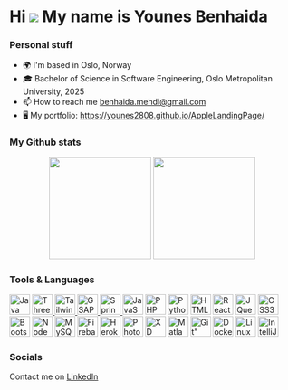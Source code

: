 Hi ![](https://user-images.githubusercontent.com/18350557/176309783-0785949b-9127-417c-8b55-ab5a4333674e.gif) My name is Younes Benhaida
===========================================================================================================================================

<!--
A passionate fullstack-developer from Norway
--------------------------------------------
-->

### Personal stuff
* 🌍 I'm based in Oslo, Norway
* 🎓 Bachelor of Science in Software Engineering, Oslo Metropolitan University, 2025
* 📫 How to reach me benhaida.mehdi@gmail.com
* 🖥️ My portfolio: https://younes2808.github.io/AppleLandingPage/

### My Github stats
<p align="center">
  <span>
    <img height="180em" src="https://github-readme-stats.vercel.app/api?username=younes2808&show_icons=true&theme=tokyonight" />
  </span>
  <span>
    <img height="180em" src="https://github-readme-stats.vercel.app/api/top-langs/?username=younes2808&layout=compact&show_icons=true&theme=tokyonight" />
  </span>
</p>

### Tools & Languages

<p >
<a href="https://www.oracle.com/java/" target="_blank" rel="noreferrer"><img src="https://raw.githubusercontent.com/danielcranney/readme-generator/main/public/icons/skills/java-colored.svg" width="36" height="36" alt="Java" /></a>
<a href="https://threejs.org/" target="_blank" rel="noreferrer">
    <img src="https://encrypted-tbn0.gstatic.com/images?q=tbn:ANd9GcQTReZGzoPfgvtLMyn4x9YrJshHHMETW57Iew&s" width="36" height="36" alt="Three.js" />
</a>
<a href="https://tailwindcss.com
" target="_blank" rel="noreferrer">
    <img src="https://upload.wikimedia.org/wikipedia/commons/d/d5/Tailwind_CSS_Logo.svg" width="36" height="36" alt="TailwindCSS" />
</a>
<a href="https://gsap.com" target="_blank" rel="noreferrer">
    <img src="https://assets.codepen.io/16327/internal/avatars/users/default.png?fit=crop&format=auto&height=256&version=1697554632&width=256" width="36" height="36" alt="GSAP" />
</a>
<a href="https://spring.io/" target="_blank" rel="noreferrer">
    <img src="https://cdn.worldvectorlogo.com/logos/spring-3.svg" width="36" height="36" alt="Spring" />
</a>
<a href="https://developer.mozilla.org/en-US/docs/Web/JavaScript" target="_blank" rel="noreferrer"><img src="https://raw.githubusercontent.com/danielcranney/readme-generator/main/public/icons/skills/javascript-colored.svg" width="36" height="36" alt="JavaScript" /></a>
<a href="https://www.php.net/" target="_blank" rel="noreferrer"><img src="https://raw.githubusercontent.com/danielcranney/readme-generator/main/public/icons/skills/php-colored.svg" width="36" height="36" alt="PHP" /></a>
<a href="https://www.python.org/" target="_blank" rel="noreferrer"><img src="https://raw.githubusercontent.com/danielcranney/readme-generator/main/public/icons/skills/python-colored.svg" width="36" height="36" alt="Python" /></a>
<a href="https://developer.mozilla.org/en-US/docs/Glossary/HTML5" target="_blank" rel="noreferrer"><img src="https://raw.githubusercontent.com/danielcranney/readme-generator/main/public/icons/skills/html5-colored.svg" width="36" height="36" alt="HTML5" /></a>
<a href="https://reactjs.org/" target="_blank" rel="noreferrer"><img src="https://raw.githubusercontent.com/danielcranney/readme-generator/main/public/icons/skills/react-colored.svg" width="36" height="36" alt="React" /></a>
<a href="https://jquery.com/" target="_blank" rel="noreferrer"><img src="https://raw.githubusercontent.com/danielcranney/readme-generator/main/public/icons/skills/jquery-colored.svg" width="36" height="36" alt="JQuery" /></a>
<a href="https://www.w3.org/TR/CSS/#css" target="_blank" rel="noreferrer"><img src="https://raw.githubusercontent.com/danielcranney/readme-generator/main/public/icons/skills/css3-colored.svg" width="36" height="36" alt="CSS3" /></a>
<a href="https://getbootstrap.com/" target="_blank" rel="noreferrer"><img src="https://raw.githubusercontent.com/danielcranney/readme-generator/main/public/icons/skills/bootstrap-colored.svg" width="36" height="36" alt="Bootstrap" /></a>
<a href="https://nodejs.org/en/" target="_blank" rel="noreferrer"><img src="https://raw.githubusercontent.com/danielcranney/readme-generator/main/public/icons/skills/nodejs-colored.svg" width="36" height="36" alt="NodeJS" /></a>
<a href="https://www.mysql.com/" target="_blank" rel="noreferrer"><img src="https://raw.githubusercontent.com/danielcranney/readme-generator/main/public/icons/skills/mysql-colored.svg" width="36" height="36" alt="MySQL" /></a>
<a href="https://firebase.google.com/" target="_blank" rel="noreferrer"><img src="https://raw.githubusercontent.com/danielcranney/readme-generator/main/public/icons/skills/firebase-colored.svg" width="36" height="36" alt="Firebase" /></a>
<a href="https://www.heroku.com/" target="_blank" rel="noreferrer"><img src="https://raw.githubusercontent.com/danielcranney/readme-generator/main/public/icons/skills/heroku-colored.svg" width="36" height="36" alt="Heroku" /></a>
<a href="https://www.adobe.com/uk/products/photoshop.html" target="_blank" rel="noreferrer"><img src="https://raw.githubusercontent.com/danielcranney/readme-generator/main/public/icons/skills/photoshop-colored.svg" width="36" height="36" alt="Photoshop" /></a>
<a href="https://www.adobe.com/uk/products/xd.html" target="_blank" rel="noreferrer"><img src="https://raw.githubusercontent.com/danielcranney/readme-generator/main/public/icons/skills/xd-colored.svg" width="36" height="36" alt="XD" /></a>
<a href="https://matlabacademy.mathworks.com/" target="_blank" rel="noreferrer"><img src="https://user-images.githubusercontent.com/55551449/108742889-84b4ec80-7538-11eb-9aee-6e2d0a0b7819.png" width="36" height="36" alt=Matlab" /></a>
<a href="https://matlabacademy.mathworks.com/" target="_blank" rel="noreferrer"><img src="https://img.icons8.com/color/48/000000/git.png" width="36" height="36" alt=Git" /></a>
<a href="https://www.docker.com/" target="_blank" rel="noreferrer"><img src="https://img.icons8.com/color/48/000000/docker.png" width="36" height="36" alt=Docker" /></a>
<a href="https://www.redhat.com/en/topics/api/what-is-a-rest-api"><img alt="Linux" width="36" height="36" src="https://img.icons8.com/color/48/000000/linux.png" /></a>
<a href="https://www.jetbrains.com/idea/"><img alt="IntelliJ" width="36" height="36" src="https://img.icons8.com/color/48/000000/intellij-idea.png" /></a>
</p>

### Socials
<p>Contact me on <a href="https://www.linkedin.com/in/younes-benhaida-44495827b/">LinkedIn</a></p>




